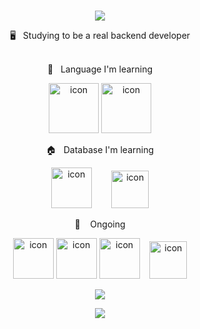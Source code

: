<br>
<p align="center">
<img src="https://capsule-render.vercel.app/api?&type=waving&color=timeAuto&height=180&section=header&text=Leo's%20GitHub&fontSize=50&animation=fadeIn&fontAlignY=45" />
  </p>
  
<div align='center'> 🖥&nbsp&nbsp&nbspStudying to be a real backend developer</div>
<br>
<p align="center">
📑&nbsp&nbsp&nbspLanguage I'm learning
  </p>
<p align="center">
<img alt= "icon" wide="80" height="80" src ="https://techstack-generator.vercel.app/js-icon.svg">
<img alt= "icon" wide="80" height="80" src ="https://techstack-generator.vercel.app/ts-icon.svg">
  </p>
 <p align="center">
🏠&nbsp&nbsp&nbspDatabase I'm learning
  </p>
<p align="center">
<img alt= "icon" wide="65" height="65" src ="https://techstack-generator.vercel.app/mysql-icon.svg">
  &nbsp&nbsp&nbsp&nbsp&nbsp&nbsp
<img alt= "icon" wide="60" height="60" src ="https://upload.wikimedia.org/wikipedia/commons/thumb/f/f9/Antu_mongodb.svg/512px-Antu_mongodb.svg.png?20160706123547">
  </p> 
  
<p align="center">
🛵 &nbsp &nbspOngoing
  </p>
<p align="center">
<img alt= "icon" wide="65" height="65" src ="https://techstack-generator.vercel.app/restapi-icon.svg">
<img alt= "icon" wide="65" height="65" src ="https://techstack-generator.vercel.app/graphql-icon.svg">
<img alt= "icon" wide="65" height="65" src ="https://techstack-generator.vercel.app/docker-icon.svg">
  &nbsp&nbsp
<img alt= "icon" wide="60" height="60" src ="https://symbols.getvecta.com/stencil_89/37_nestjs-icon.a67daec196.svg">
  </p>

<p align="center"><img src="https://github-readme-stats.vercel.app/api?username=leokim1178&count_private=true&show_icons=true&theme=algolia">

</p>


<p align="center">
<a href="https://hits.seeyoufarm.com"><img src="https://hits.seeyoufarm.com/api/count/incr/badge.svg?url=https%3A%2F%2Fgithub.com%2Fleokim1178&count_bg=%2379C83D&title_bg=%23000000&icon=github.svg&icon_color=%23E7E7E7&title=Visitors&edge_flat=false"/></a>
  </p>
  </br>
